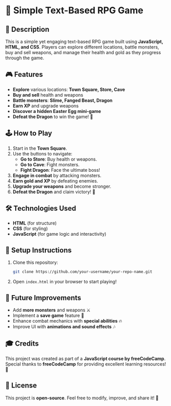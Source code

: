 # 🏹 Simple Text-Based RPG Game

## 📜 Description
This is a simple yet engaging text-based RPG game built using **JavaScript, HTML, and CSS**. Players can explore different locations, battle monsters, buy and sell weapons, and manage their health and gold as they progress through the game.

## 🎮 Features
- **Explore** various locations: **Town Square, Store, Cave**
- **Buy and sell** health and weapons
- **Battle monsters**: **Slime, Fanged Beast, Dragon**
- **Earn XP** and upgrade weapons
- **Discover a hidden Easter Egg mini-game**
- **Defeat the Dragon** to win the game! 🐉

## 🕹️ How to Play
1. Start in the **Town Square**.
2. Use the buttons to navigate:
   - **Go to Store**: Buy health or weapons.
   - **Go to Cave**: Fight monsters.
   - **Fight Dragon**: Face the ultimate boss!
3. **Engage in combat** by attacking monsters.
4. **Earn gold and XP** by defeating enemies.
5. **Upgrade your weapons** and become stronger.
6. **Defeat the Dragon** and claim victory! 🎉

## 🛠️ Technologies Used
- **HTML** (for structure)
- **CSS** (for styling)
- **JavaScript** (for game logic and interactivity)

## 🚀 Setup Instructions
1. Clone this repository:
   ```sh
   git clone https://github.com/your-username/your-repo-name.git
   ```
2. Open `index.html` in your browser to start playing!

## 🔮 Future Improvements
- Add **more monsters** and weapons ⚔️
- Implement a **save game** feature 💾
- Enhance combat mechanics with **special abilities** 🔥
- Improve UI with **animations and sound effects** 🎶

## 🎓 Credits
This project was created as part of a **JavaScript course by freeCodeCamp**. Special thanks to **freeCodeCamp** for providing excellent learning resources! 🙌

## 📜 License
This project is **open-source**. Feel free to modify, improve, and share it! 🚀

